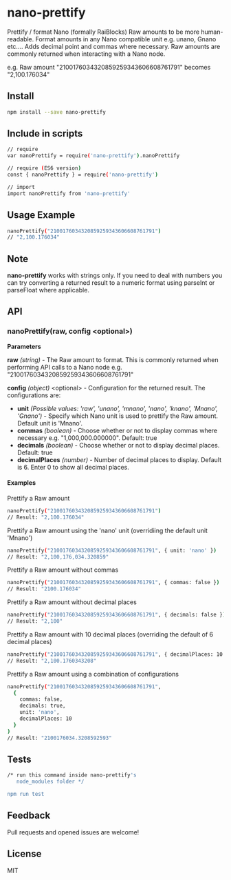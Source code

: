 # nano-prettify

Prettify / format Nano (formally RaiBlocks) Raw amounts to be more human-readable. Format amounts in any Nano compatible unit e.g. unano, Gnano etc.... Adds decimal point and commas where necessary. Raw amounts are commonly returned when interacting with a Nano node.

e.g. Raw amount "2100176034320859259343606608761791" becomes "2,100.176034"

## Install
```sh
npm install --save nano-prettify
```

## Include in scripts

```sh
// require
var nanoPrettify = require('nano-prettify').nanoPrettify

// require (ES6 version)
const { nanoPrettify } = require('nano-prettify')

// import
import nanoPrettify from 'nano-prettify'
```

## Usage Example
```sh
nanoPrettify("2100176034320859259343606608761791")
// "2,100.176034"
```

## Note

**nano-prettify** works with strings only. If you need to deal with numbers you can try converting a returned result to a numeric format using parseInt or parseFloat where applicable. 

## API

### nanoPrettify(raw, config &lt;optional&gt;)

**Parameters**

**raw** *(string)* - The Raw amount to format. This is commonly returned when performing API calls to a Nano node e.g. "2100176034320859259343606608761791"

**config** *(object)* &lt;optional&gt; - Configuration for the returned result. The configurations are:
* **unit** *(Possible values: 'raw', 'unano', 'mnano', 'nano', 'knano', 'Mnano', 'Gnano')* - Specify which Nano unit is used to prettify the Raw amount. Default unit is 'Mnano'.
* **commas** *(boolean)* - Choose whether or not to display commas where necessary e.g. "1,000,000.000000". Default: true
* **decimals** *(boolean)* - Choose whether or not to display decimal places. Default: true
* **decimalPlaces** *(number)* - Number of decimal places to display. Default is 6. Enter 0 to show all decimal places.

#### Examples

Prettify a Raw amount

```sh
nanoPrettify("2100176034320859259343606608761791")
// Result: "2,100.176034"
```

Prettify a Raw amount using the 'nano' unit (overridiing the default unit 'Mnano')

```sh
nanoPrettify("2100176034320859259343606608761791", { unit: 'nano' })
// Result: "2,100,176,034.320859"
```

Prettify a Raw amount without commas

```sh
nanoPrettify("2100176034320859259343606608761791", { commas: false })
// Result: "2100.176034"
```

Prettify a Raw amount without decimal places

```sh
nanoPrettify("2100176034320859259343606608761791", { decimals: false })
// Result: "2,100"
```

Prettify a Raw amount with 10 decimal places (overriding the default of 6 decimal places)

```sh
nanoPrettify("2100176034320859259343606608761791", { decimalPlaces: 10 })
// Result: "2,100.1760343208"
```

Prettify a Raw amount using a combination of configurations

```sh
nanoPrettify("2100176034320859259343606608761791", 
  {
    commas: false,
    decimals: true,
    unit: 'nano',
    decimalPlaces: 10
  }
)
// Result: "2100176034.3208592593"
```

## Tests

```sh
/* run this command inside nano-prettify's
   node_modules folder */

npm run test
```

## Feedback

Pull requests and opened issues are welcome!

## License

MIT

